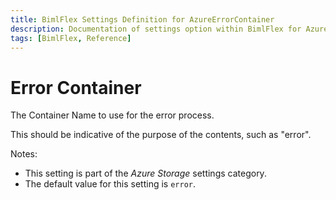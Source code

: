 ```yaml
---
title: BimlFlex Settings Definition for AzureErrorContainer
description: Documentation of settings option within BimlFlex for AzureErrorContainer
tags: [BimlFlex, Reference]
---
```


# Error Container

The Container Name to use for the error process.

This should be indicative of the purpose of the contents, such as "error".

Notes:

* This setting is part of the *Azure Storage* settings category.
* The default value for this setting is `error`.
